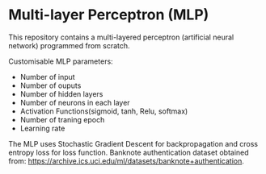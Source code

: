 # Multi-layer Perceptron (MLP)

This repository contains a multi-layered perceptron (artificial neural network) programmed from scratch.

Customisable MLP parameters:
- Number of input
- Number of ouputs
- Number of hidden layers
- Number of neurons in each layer
- Activation Functions(sigmoid, tanh, Relu, softmax)
- Number of traning epoch
- Learning rate

The MLP uses Stochastic Gradient Descent for backpropagation and cross entropy loss for loss function. 
Banknote authentication dataset obtained from: https://archive.ics.uci.edu/ml/datasets/banknote+authentication.
